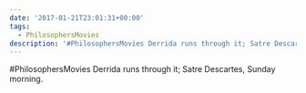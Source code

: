 ```yaml
---
date: '2017-01-21T23:01:31+00:00'
tags:
  - PhilosophersMovies
description: '#PhilosophersMovies Derrida runs through it; Satre Descartes, Sunday morning.'
---
```

#PhilosophersMovies Derrida runs through it; Satre Descartes, Sunday morning.
